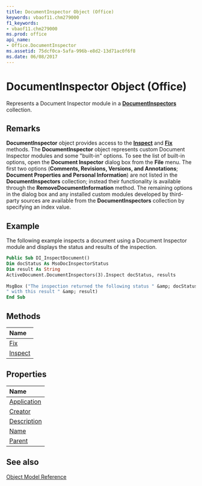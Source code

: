 ```yaml
---
title: DocumentInspector Object (Office)
keywords: vbaof11.chm279000
f1_keywords:
- vbaof11.chm279000
ms.prod: office
api_name:
- Office.DocumentInspector
ms.assetid: 75dcf0ca-5afa-996b-e8d2-13d71ac0f6f8
ms.date: 06/08/2017
---
```



# DocumentInspector Object (Office)

Represents a Document Inspector module in a  **[DocumentInspectors](Office.DocumentInspectors.md)** collection.


## Remarks

 **DocumentInspector** object provides access to the **[Inspect](Office.DocumentInspector.Inspect.md)** and **[Fix](Office.DocumentInspector.Fix.md)** methods. The **DocumentInspector** object represents custom Document Inspector modules and some "built-in" options. To see the list of built-in options, open the **Document Inspector** dialog box from the **File** menu. The first two options (**Comments, Revisions, Versions, and Annotations**; **Document Properties and Personal Information**) are not listed in the **DocumentInspectors** collection; instead their functionality is available through the **RemoveDocumentInformation** method. The remaining options in the dialog box and any installed custom modules developed by third-party sources are available from the **DocumentInspectors** collection by specifying an index value.


## Example

The following example inspects a document using a Document Inspector module and displays the status and results of the inspection.


```vb
Public Sub DI_InspectDocument() 
Dim docStatus As MsoDocInspectorStatus 
Dim result As String 
ActiveDocument.DocumentInspectors(3).Inspect docStatus, results 
 
MsgBox ("The inspection returned the following status " &amp; docStatus &amp; _ 
" with this result " &amp; result) 
End Sub
```


## Methods



|**Name**|
|:-----|
|[Fix](Office.DocumentInspector.Fix.md)|
|[Inspect](Office.DocumentInspector.Inspect.md)|

## Properties



|**Name**|
|:-----|
|[Application](Office.DocumentInspector.Application.md)|
|[Creator](Office.DocumentInspector.Creator.md)|
|[Description](Office.DocumentInspector.Description.md)|
|[Name](Office.DocumentInspector.Name.md)|
|[Parent](Office.DocumentInspector.Parent.md)|

## See also





[Object Model Reference](./overview/Library-Reference/reference-object-library-reference-for-office.md)
